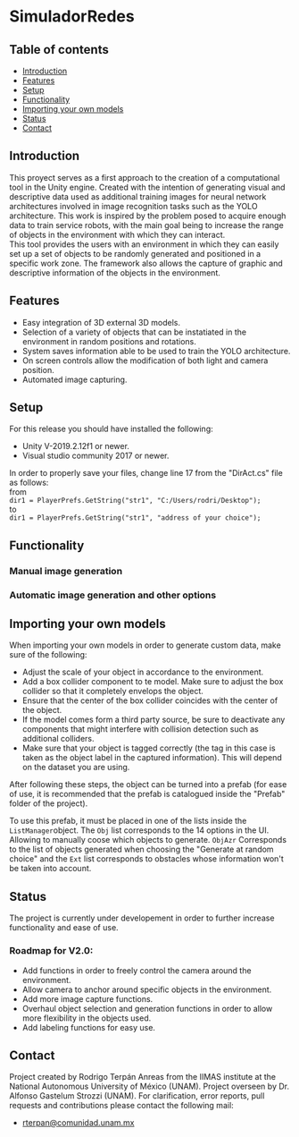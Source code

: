 # SimuladorRedes

## Table of contents
* [Introduction](#introduction)
* [Features](#features)
* [Setup](#setup)
* [Functionality](#functionality)
* [Importing your own models](#importing-your-own-models)
* [Status](#status)
* [Contact](#contact)

## Introduction
This proyect serves as a first approach to the creation of a  computational  tool in the Unity engine. Created with the intention of generating visual and descriptive data used as additional training images for  neural  network architectures involved  in  image  recognition  tasks such as the YOLO architecture. 
This  work  is  inspired  by  the  problem  posed  to  acquire enough data to train service robots, with the main goal being to increase the range of objects in the environment with which they can interact.<br/>
This tool provides the users with an environment in which they can easily set up a set of objects to be randomly generated and positioned in a specific work zone. The framework also allows the capture of graphic and descriptive information of the objects in the environment.

## Features
* Easy integration of 3D external 3D models.
* Selection of a variety of objects that can be instatiated in the environment in random positions and rotations.
* System saves information able to be used to train the YOLO architecture.
* On screen controls allow the modification of both light and camera position.
* Automated image capturing.

## Setup
For this release you should have installed the following:
* Unity V-2019.2.12f1 or newer.
* Visual studio community 2017 or newer.

In order to properly save your files, change line 17 from the "DirAct.cs" file as follows:<br/>
from<br/>
`dir1 = PlayerPrefs.GetString("str1", "C:/Users/rodri/Desktop");`<br/>
to<br/>
`dir1 = PlayerPrefs.GetString("str1", "address of your choice");`

## Functionality
### Manual image generation

### Automatic image generation and other options

## Importing your own models
When importing your own models in order to generate custom data, make sure of the following:
* Adjust the scale of your object in accordance to the environment.
* Add a box collider component to te model. Make sure to adjust the box collider so that it completely envelops the object.
* Ensure that the center of the box collider coincides with the center of the object.
* If the model comes form a third party source, be sure to deactivate any components that might interfere with collision detection such as additional colliders.
* Make sure that your object is tagged correctly (the tag in this case is taken as the object label in the captured information). This will depend on the dataset you are using.

After following these steps, the object can be turned into a prefab (for ease of use, it is recommended that the prefab is catalogued inside the "Prefab" folder of the project).

To use this prefab, it must be placed in one of the lists inside the `ListManager`object. The `Obj` list corresponds to the 14 options in the UI. Allowing to manually coose which objects to generate. `ObjAzr` Corresponds to the list of objects generated when choosing the  "Generate at random choice" and the `Ext` list corresponds to obstacles whose information won't be taken into account.

## Status
The project is currently under developement in order to further increase functionality and ease of use. 

### Roadmap for V2.0:
* Add functions in order to freely control the camera around the environment.
* Allow camera to anchor around specific objects in the environment.
* Add more image capture functions.
* Overhaul object selection and generation functions in order to allow more flexibility in the objects used.
* Add labeling functions for easy use.

## Contact
Project created by Rodrigo Terpán Anreas from the IIMAS institute at the National Autonomous University of México (UNAM). 
Project overseen by Dr. Alfonso Gastelum Strozzi (UNAM). 
For clarification, error reports, pull requests and contributions please contact the following mail:
* rterpan@comunidad.unam.mx
